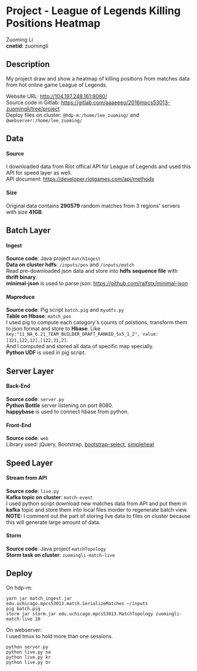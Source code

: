 # Project - League of Legends Killing Positions Heatmap    
Zuoming Li   
**cnetid**: zuomingli   

## Description

My project draw and show a heatmap of killing positions from matches data from hot online game League of Legends.  

Website URL: http://104.197.248.161:8080/    
Source code in Gitlab: https://gitlab.com/aaaeeeo/2016mpcs53013-zuomingli/tree/project    
Deploy files on cluster:
`@hdp-m:/home/lee_zuoming/` and `@webserver:/home/lee_zuoming/`

## Data
#### Source
I downloaded data from Riot offical API for League of Legends and used this API for speed layer as well.   
API document: https://developer.riotgames.com/api/methods   
#### Size
Original data contains **290579** random matches from 3 regions' servers with size **41GB**.
## Batch Layer  
#### Ingest  
**Source code**: Java project `matchIngest`   
**Data on cluster hdfs**: `/inputs/pos` and `/inputs/match`    
Read pre-downloaded json data and store into **hdfs sequence file** with **thrift binary**.    
**minimal-json** is used to parse json: https://github.com/ralfstx/minimal-json   

#### Mapreduce
**Source code**: Pig script `batch.pig` and `myudfs.py`  
**Table on Hbase**: `match_pos`       
I used pig to compute each catogory's counts of poistions, transform them to json format and store to **Hbase**. Like `key:"11_NA_6.21_TEAM_BUILDER_DRAFT_RANKED_5x5_1_2", value:[321,122,12],[122,31,2]`.      
And I computed and stored all data of specific map specially.    
**Python UDF** is used in pig script.    


## Server Layer
#### Back-End
**Source code**: `server.py`   
**Python Bottle** server listening on port 8080.    
**happybase** is used to connect hbase from python.    

#### Front-End
**Source code**: `web`    
Library used: jQuery, Bootstrap, [bootstrap-select](https://silviomoreto.github.io/bootstrap-select/), [simpleheat](https://github.com/mourner/simpleheat)   

## Speed Layer
#### Stream from API
**Source code**: `live.py`   
**Kafka topic on cluster**: `match-event`   
I used python script download new matches data from API and put them in **kafka** topic and store them into local files inorder to regenerate batch view.     
**NOTE:** I comment out the part of storing live data to files on cluster because this will generate large amount of data.   

#### Storm
**Source code**: Java project `matchTopology`    
**Storm task on cluster**: `zuomingli-match-live`   

## Deploy
On hdp-m:    
```
yarn jar match_ingest.jar edu.uchicago.mpcs53013.match.SerializeMatches ~/inputs
pig batch.pig
storm jar storm.jar edu.uchicago.mpcs53013.MatchTopology zuomingli-match-live 10
```
On webserver:    
I used tmux to hold more than one sessions.  
```
python server.py
python live.py na
python live.py kr
python live.py br
```